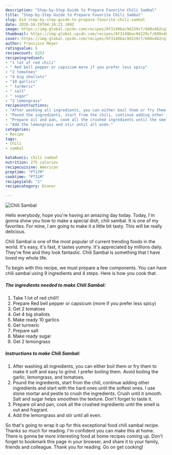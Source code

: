 ```yaml
---
description: "Step-by-Step Guide to Prepare Favorite Chili Sambal"
title: "Step-by-Step Guide to Prepare Favorite Chili Sambal"
slug: 614-step-by-step-guide-to-prepare-favorite-chili-sambal
date: 2020-10-29T04:10:23.109Z
image: https://img-global.cpcdn.com/recipes/0f3149bac9d229cf/680x482cq70/chili-sambal-recipe-main-photo.jpg
thumbnail: https://img-global.cpcdn.com/recipes/0f3149bac9d229cf/680x482cq70/chili-sambal-recipe-main-photo.jpg
cover: https://img-global.cpcdn.com/recipes/0f3149bac9d229cf/680x482cq70/chili-sambal-recipe-main-photo.jpg
author: Francisco Meyer
ratingvalue: 5
reviewcount: 6253
recipeingredient:
- "1 lot of red chili"
- " Red bell pepper or capsicum more if you prefer less spicy"
- "2 tomatoes"
- "4 big shallots"
- "10 garlics"
- " turmeric"
- " salt"
- " sugar"
- "2 lemongrass"
recipeinstructions:
- "After washing all ingredients, you can either boil them or fry them to make it soft and easy to grind. I prefer boiling them. Avoid boiling the garlic, lemongrass, and tomatoes."
- "Pound the ingredients, start from the chili, continue adding other ingredients and start with the hard ones until the softest ones. I use stone mortar and pestle to crush the ingredients. Crush until it smooth. Salt and sugar helps smoothen the texture. Don&#39;t forget to taste it."
- "Prepare oil and pan, cook all the crushed ingredients until the smell is out and fragrant."
- "Add the lemongrass and stir until all even."
categories:
- Recipe
tags:
- chili
- sambal

katakunci: chili sambal 
nutrition: 275 calories
recipecuisine: American
preptime: "PT17M"
cooktime: "PT31M"
recipeyield: "1"
recipecategory: Dinner

---
```



![Chili Sambal](https://img-global.cpcdn.com/recipes/0f3149bac9d229cf/680x482cq70/chili-sambal-recipe-main-photo.jpg)

Hello everybody, hope you're having an amazing day today. Today, I'm gonna show you how to make a special dish, chili sambal. It is one of my favorites. For mine, I am going to make it a little bit tasty. This will be really delicious.

Chili Sambal is one of the most popular of current trending foods in the world. It's easy, it's fast, it tastes yummy. It's appreciated by millions daily. They're fine and they look fantastic. Chili Sambal is something that I have loved my whole life.




To begin with this recipe, we must prepare a few components. You can have chili sambal using 9 ingredients and 4 steps. Here is how you cook that.

<!--inarticleads1-->

##### The ingredients needed to make Chili Sambal:

1. Take 1 lot of red chili!!
1. Prepare  Red bell pepper or capsicum (more if you prefer less spicy)
1. Get 2 tomatoes
1. Get 4 big shallots
1. Make ready 10 garlics
1. Get  turmeric
1. Prepare  salt
1. Make ready  sugar
1. Get 2 lemongrass




<!--inarticleads2-->

##### Instructions to make Chili Sambal:

1. After washing all ingredients, you can either boil them or fry them to make it soft and easy to grind. I prefer boiling them. Avoid boiling the garlic, lemongrass, and tomatoes.
1. Pound the ingredients, start from the chili, continue adding other ingredients and start with the hard ones until the softest ones. I use stone mortar and pestle to crush the ingredients. Crush until it smooth. Salt and sugar helps smoothen the texture. Don&#39;t forget to taste it.
1. Prepare oil and pan, cook all the crushed ingredients until the smell is out and fragrant.
1. Add the lemongrass and stir until all even.




So that's going to wrap it up for this exceptional food chili sambal recipe. Thanks so much for reading. I'm confident you can make this at home. There is gonna be more interesting food at home recipes coming up. Don't forget to bookmark this page in your browser, and share it to your family, friends and colleague. Thank you for reading. Go on get cooking!
